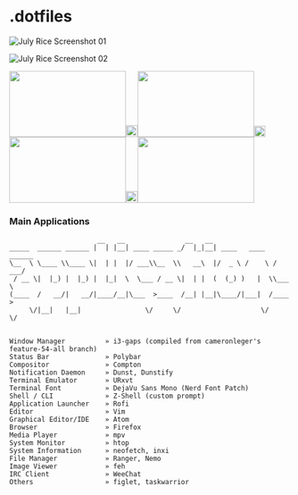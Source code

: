 # .dotfiles

![July Rice Screenshot 01](https://user-images.githubusercontent.com/28808441/43039687-01b5a094-8d33-11e8-98f1-e0a3c118dae4.png)

![July Rice Screenshot 02](https://user-images.githubusercontent.com/28808441/43039698-398bb260-8d33-11e8-917c-67add2de7ebf.png)

<img src="https://user-images.githubusercontent.com/28808441/43039698-398bb260-8d33-11e8-917c-67add2de7ebf.png" width="209" height="118" /><img src="https://upload.wikimedia.org/wikipedia/commons/c/ca/1x1.png" width="21" height="21" /><img src="https://user-images.githubusercontent.com/28808441/43039698-398bb260-8d33-11e8-917c-67add2de7ebf.png" width="209" height="118" /><img src="https://upload.wikimedia.org/wikipedia/commons/c/ca/1x1.png" width="20" height="20" /><img src="https://user-images.githubusercontent.com/28808441/43039698-398bb260-8d33-11e8-917c-67add2de7ebf.png" width="209" height="118" /><img src="https://upload.wikimedia.org/wikipedia/commons/c/ca/1x1.png" width="21" height="21" /><img src="https://user-images.githubusercontent.com/28808441/43039698-398bb260-8d33-11e8-917c-67add2de7ebf.png" width="209" height="118" />

### Main Applications
```
                      __   __               __   __                      
_____  ______ ______ |  | |__| ____ _____ _/  |_|__| ____   ____   ______
\__  \ \____ \\____ \|  | |  |/ ___\\__  \\   __\  |/  _ \ /    \ /  ___/
 / __ \|  |_) |  |_) |  |_|  \  \___ / __ \|  | |  (  (_) )   |  \\___ \
(____  /   __/|   __/|____/__|\___  >____  /__| |__|\____/|___|  /____  >
     \/|__|   |__|                \/     \/                    \/     \/


Window Manager          » i3-gaps (compiled from cameronleger's feature-54-all branch)
Status Bar              » Polybar
Compositor              » Compton
Notification Daemon     » Dunst, Dunstify
Terminal Emulator       » URxvt
Terminal Font           » DejaVu Sans Mono (Nerd Font Patch)
Shell / CLI             » Z-Shell (custom prompt)
Application Launcher    » Rofi
Editor                  » Vim
Graphical Editor/IDE    » Atom
Browser                 » Firefox
Media Player            » mpv
System Monitor          » htop
System Information      » neofetch, inxi
File Manager            » Ranger, Nemo
Image Viewer            » feh
IRC Client              » WeeChat
Others                  » figlet, taskwarrior
```

<!-- system info: neofetch, inxi -->
<!-- zsh theme/prompt: custom, terminal font: dejavu sans mono nerdfont,  -->

<!-- disclaimer about high resolution and install script -->

<!-- Keybinds -->
<!-- notes on functionality (ctrl-t) -->
<!-- credits section -->
